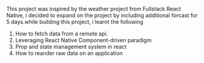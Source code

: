 This project was inspired by the weather project from Fullstack React Native, i decided to expand on the project by including additional forcast for 5 days.while building this project, i learnt the following 
1.  How to fetch data from a remote api.
1.  Leveraging React Native Component-driven paradigm
2.  Prop and state management system in react
3.  How to reander raw data on an application
